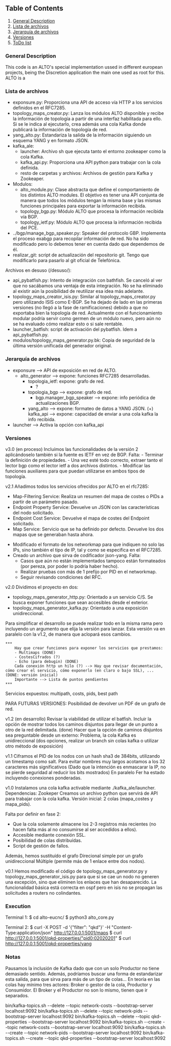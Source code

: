 



## Table of Contents
1. [General Description](#general-description)
2. [Lista de archivos](#lista-de-archivos)
3. [Jerarquía de archivos](#jerarquía-de-archivos)
4. [Versiones](#versiones)
5. [ToDo list](#todo-list)


### General Description
This code is an ALTO's special implementation ussed in different european projects, being the Discretion application the main one used as root for this. ALTO is a 


### Lista de archivos

* exponsure.py: Proporciona una API de acceso vía HTTP a los servicios definidos en el RFC7285.
* topology_maps_creator.py: Lanza los módulos ALTO disponible y recibe la información de topología a partir de una interfaz habilitada para ello. Si se le indica al ejecutarlo, crea además una cola Kafka donde publicará la información de topología de red.
* yang_alto.py: Estandariza la salida de la información siguiendo un esquema YANG y en formato JSON.
* kafka_ale:
	* launcher: Archivo sh que ejecuta tanto el entorno zookeaper como la cola Kafka.
	* kafka_api.py: Proporciona una API python para trabajar con la cola definida.
	* resto de carpetas y archivos: Archivos de gestión para Kafka y Zookeaper.
* Modulos:
	* alto_module.py: Clase abstracta que define el comportamiento de los distintos ALTO modules. El objetivo es tener una API conjunta de manera que todos los módulos tengan la misma base y las mismas funciones principales para exportar la información recibida.
	* topology_bgp.py: Módulo ALTO que procesa la información recibida vía BGP.
	* topology_ietf.py: Módulo ALTO que procesa la información recibida del PCE.
* ../bgp/manage_bgp_speaker.py: Speaker del protocolo GBP. Implementa el proceso exabgp para recopilar información de red. No ha sido modificado pero lo debemos tener en cuenta dado que dependemos de él.
* realizar_git: script de actualización del repositorio git. Tengo que modificarlo para pasarlo al git oficial de Telefónica.

Archivos en desuso (/desuso/):
* api_pybatfish.py: Intento de integración con bathfish. Se canceló al ver que no sacábamos una ventaja de esta integración. No se ha eliminado al existir aún la posibilidad de reutilizar esa idea más adelante.
* topology_maps_creator_isis.py: Similar al topology_maps_creator.py pero utilizando ISIS como E-BGP. Se ha dejado de lado en las primeras versiones (no llegó a la fase de ramificaciones) debido a que no exportaba bien la topología de red. Actualmente con el funcionamiento modular podría servir como germen de un módulo nuevo, pero aún no se ha evaluado cómo realizar esto o si sale rentable.
* launcher_batfish: script de activación del pybatfish. Idem a api_pybatfish.py.
* modulos/topology_maps_generator.py.bk: Copia de seguridad de la última versión unificada del generador original.



### Jerarquía de archivos

+ exponsure --> API de exposición en red de ALTO.
	+ alto_generator --> expone: funciones RFC7285 desarrolladas.
		+ topologia_ietf: expone: grafo de red.
			+ ?
		+ topologia_bgp --> expone: grafo de red.
			+ bgp.manager_bgp_speaker --> expone: info periódica de actualizaciones BGP.
		+ yang_alto --> expone: formateo de datos a YANG JSON.
		(+) kafka_api --> expone: capacidad de enviar a una cola kafka la info recibida.
+ launcher --> Activa la opción con kafka_api



### Versiones

v3.0 (en proceso)
Incluímos las funcionalidades de la versión 2 aplicándoselo también si la fuente es IETF en vez de BGP.
Falta:
	- Terminar la definición de propiedades.
	- Una vez esté todo correcto, extraer tanto el lector bgp como el lector ietf a dos archivos distintos.
	- Modificar las funciones auxiliares para que puedan utilizarse en ambos tipos de topología.


v2.1
Añadimos todos los servicios ofrecidos por ALTO en el rfc7285:
* Map-Filtering Service: Realiza un resumen del mapa de costes o PIDs a partir de un parámetro pasado.
* Endpoint Property Service: Devuelve un JSON con las características del nodo solicitado.
* Endpoint Cost Service: Devuelve el mapa de costes del Endpoint solicitado.
* Map Service: Servicio que se ha definido por defecto. Devuelve los dos mapas que se generaban hasta ahora.

- Modificado el formato de los networkmap para que indiquen no solo las IPs, sino también el tipo de IP, tal y como se especifica en el RFC7285.
- Creado un archivo que sirva de codificador json-yang. Falta:
	- Casos que aún no están implementados tampoco están formateados (por pereza, por poder lo podría haber hecho).
	- Realizar pruebas con más de 1 prefijo por PID en el networkmap.
	- Seguir revisando condiciones del RFC.

v2.0
Dividimos el proyecto en dos:
- topology_maps_generator_http.py: Orientado a un servicio C/S. Se busca exponer funciones que sean accesibles desde el exterior.
- topology_maps_generator_kafka.py: Orientado a una exposición unidireccional. 

Para simplificar el desarrollo se puede realizar todo en la misma rama pero incluyendo un argumento que elija la versión para lanzar.
Esta versión va en paralelo con la v1.2, de manera que aclopará esos cambios.

    ***
        Hay que crear funciones para exponer los servicios que prestamos:
        - Multimaps (DONE)
        - CostesCifrados (?)
        - Echo (para debugin) (DONE)
        Cada conexión http un hilo (?) --> Hay que revisar documentación, cómo crear el servicio, cómo exponerlo (en claro o bajo SSL), ... (DONE: versión inicial)
        Importante --> Lista de puntos pendientes
    ***
Servicios expuestos: multipath, costs, pids, best path


PARA FUTURAS VERSIONES: Posibilidad de devolver un PDF de un grafo de red.

v1.2 (en desarrollo)
Revisar la viabilidad de utilizar el batfish.
Incluir la opción de mostrar todos los caminos disjuntos para llegar de un punto a otro de la red delimitada. (done)
Hacer que la opción de caminos disjuntos sea preguntable desde un externo: Problema, la cola Kafka es unidireccional (dos opciones, realizar un branch sin colas kafka o utilizar otro método de exposición)


v1.1
Ciframos el PID de los nodos con un hash sha3 de 384bits, utilizando un timestamp como salt. Para evitar nombres muy largos acotamos a los 32 caracteres más significativos 
(Dado que la intención es enmascarar la IP, no se pierde seguridad al reducir los bits mostrados)
En paralelo Fer ha estado incluyendo conexiones ponderadas.


v1.0
Instalamos una cola kafka activable mediante ./kafka_ale/launcher. Dependencias: Zookeper
Creamos un archivo python que servirá de API para trabajar con la cola kafka.
Versión inicial: 2 colas (mapa_costes y mapa_pids).

Falta por definir en fase 2:
- Que la cola solamente almacene los 2-3 registros más recientes (no hacen falta más al no consumirse al ser accedidos a ellos).
- Accesible mediante conexión SSL.
- Posibilidad de colas distribuídas.
- Script de gestión de fallos.

Además, hemos sustituído el grafo Direcional simple por un grafo unidireccional Múltiple (permite más de 1 enlace entre dos nodos).


v0.1
Hemos modificado el código de topology_maps_generator.py y topology_maps_generator_isis.py para que si se cae un nodo no generen una excepción, sino que eliminen los enlaces que han desaparecido.
La funcionalidad básica está correcta en ospf pero en isis no se propagan las solicitudes a routers no colindantes.


### Execution

Terminal 1:
$ cd alto-eucnc/
$ python3 alto_core.py

Terminal 2:
$ curl -X POST -d '{"filter": "qkd"}' -H "Content-Type:application/json" http://127.0.0.1:5001/maps
$ curl http://127.0.0.1:5001/qkd-properties/"pid0:02020201"
$ curl http://127.0.0.1:5001/qkd-properties/yang


### Notas
Pausamos la inclusión de Kafka dado que con un solo Productor no tiene demasiado sentido. Además, podríamos buscar una forma de estandarizar esta salida, para que sirva para más de un tipo de colas... 
En teoría en las colas hay mínimo tres actores: Broker o gestor de la cola, Productor y Consumidor.
El Broker y el Productor no son lo mismo, tienen que ir separados.





bin/kafka-topics.sh --delete --topic network-costs --bootstrap-server localhost:9092
bin/kafka-topics.sh --delete --topic network-pids --bootstrap-server localhost:9092
bin/kafka-topics.sh --delete --topic qkd-properties --bootstrap-server localhost:9092
bin/kafka-topics.sh --create --topic network-costs --bootstrap-server localhost:9092
bin/kafka-topics.sh --create --topic network-pids --bootstrap-server localhost:9092
bin/kafka-topics.sh --create --topic qkd-properties --bootstrap-server localhost:9092


